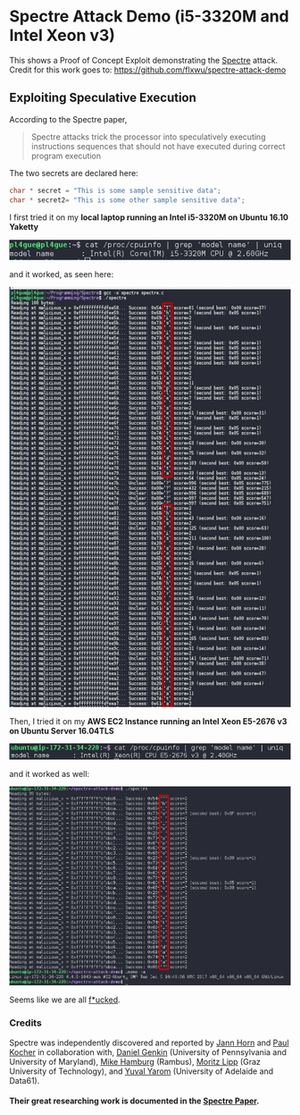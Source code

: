 # Spectre Attack Demo (i5-3320M and Intel Xeon v3)
This shows a Proof of Concept Exploit demonstrating the [Spectre](https://spectreattack.com/) attack. Credit for this work goes to: https://github.com/flxwu/spectre-attack-demo

## Exploiting Speculative Execution
According to the Spectre paper,
> Spectre attacks trick
the processor into speculatively executing instructions
sequences that should not have executed during correct
program execution

The two secrets are declared here:
```c
char * secret = "This is some sample sensitive data";
char * secret2= "This is some other sample sensitive data";
```

I first tried it on my **local laptop running an Intel i5-3320M on Ubuntu 16.10 Yaketty**

![local_cpu.png](local_cpu.png)

and it worked, as seen here:

![Spectre_i5_ubuntuYakkety.jpeg](Spectre_i5_ubuntuYakkety.jpeg)

Then, I tried it on my **AWS EC2 Instance running an Intel Xeon E5-2676 v3 on Ubuntu Server 16.04TLS**

![server_cpu.png](server_cpu.png)

and it worked as well:

![Spectre_Xeonv3_ubuntuXenial.jpeg](Spectre_Xeonv3_ubuntuXenial.jpeg)


Seems like we are all [f\*ucked](https://twitter.com/syned/status/948862050306052096).


### Credits
Spectre was independently discovered and reported by [Jann Horn](https://twitter.com/tehjh) and [Paul Kocher](https://paulkocher.com/) in collaboration with, [Daniel Genkin](https://www.cis.upenn.edu/~danielg3/) (University of Pennsylvania and University of Maryland), [Mike Hamburg](https://www.shiftleft.org/) (Rambus), [Moritz Lipp](https://mlq.me/) (Graz University of Technology), and [Yuval Yarom](https://cs.adelaide.edu.au/~yval) (University of Adelaide and Data61).

#### Their great researching work is documented in the [Spectre Paper](https://spectreattack.com/spectre.pdf).
